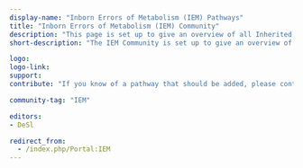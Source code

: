 ```yaml
---
display-name: "Inborn Errors of Metabolism (IEM) Pathways"
title: "Inborn Errors of Metabolism (IEM) Community"
description: "This page is set up to give an overview of all Inherited Metabolic Disorders (IMDs, also known as Inborn Errors of Metabolism (IEM). This pathway collection also featured in the latest [NAR Database Issue on WikiPathways](https://doi.org/10.1093/nar/gkaa1024). **IMPORTANT**: the current list of pathways is based on the currently published (2014) 4th edition of the book ([ISBN 3642403360](https://www.wikipathways.org/index.php/Special:BookSources/3642403360) (978-3642403361)). There is a new edition upcoming and the pathways in the new edition are being digitized in a collaboration with the chapter authors, but these have no been made public yet, and therefore do not show up here. "
short-description: "The IEM Community is set up to give an overview of all Inherited Metabolic Disorders (IMDs), also known as Inborn Errors of Metabolism (IEM)."

logo: 
logo-link: 
support: 
contribute: "If you know of a pathway that should be added, please contact Denise Slenter (denise.slenter[AT]maastrichtuniversity.nl)."

community-tag: "IEM"

editors: 
- DeSl

redirect_from:
  - /index.php/Portal:IEM
---
```

